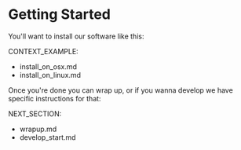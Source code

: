# Getting Started

You'll want to install our software like this:

CONTEXT_EXAMPLE:

  * install_on_osx.md
  * install_on_linux.md

Once you're done you can wrap up, or if you wanna
develop we have specific instructions for that:

NEXT_SECTION:

  * wrapup.md
  * develop_start.md
